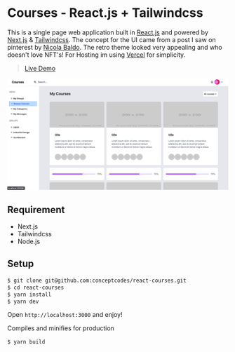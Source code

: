 # Courses - React.js + Tailwindcss
This is a single page web application built in [React.js](https://reactjs.org) and powered by [Next.js](https://nextjs.org) & [Tailwindcss](https://tailwindcss.com). The concept for the UI came from a post I saw on pinterest by [Nicola Baldo](https://dribbble.com/shots/5399447-Courses-Dashboard). The retro theme looked very appealing and who doesn't love NFT's! For Hosting im using [Vercel](https://vercel.com) for simplicity.

> [Live Demo](https://react-courses.vercel.app/)

![demo_screenshot](./demo.png)

## Requirement
- Next.js
- Tailwindcss
- Node.js

## Setup

```
$ git clone git@github.com:conceptcodes/react-courses.git
$ cd react-courses
$ yarn install
$ yarn dev
```
Open `http://localhost:3000` and enjoy!


Compiles and minifies for production
```
$ yarn build
```






